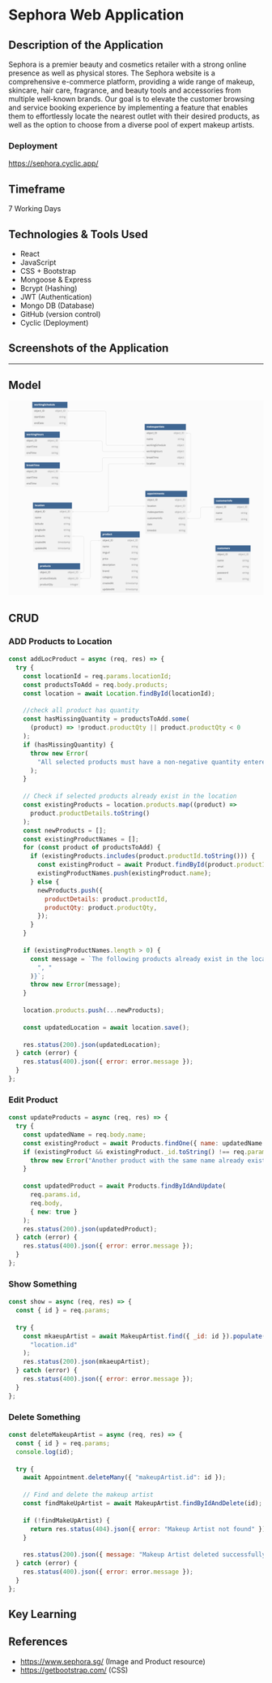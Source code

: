 # Sephora Web Application

## Description of the Application

Sephora is a premier beauty and cosmetics retailer with a strong online presence as well as physical stores. The Sephora website is a comprehensive e-commerce platform, providing a wide range of makeup, skincare, hair care, fragrance, and beauty tools and accessories from multiple well-known brands. Our goal is to elevate the customer browsing and service booking experience by implementing a feature that enables them to effortlessly locate the nearest outlet with their desired products, as well as the option to choose from a diverse pool of expert makeup artists.

### Deployment

https://sephora.cyclic.app/

## Timeframe

7 Working Days

## Technologies & Tools Used

- React
- JavaScript
- CSS + Bootstrap
- Mongoose & Express
- Bcrypt (Hashing)
- JWT (Authentication)
- Mongo DB (Database)
- GitHub (version control)
- Cyclic (Deployment)

## Screenshots of the Application

---

## Model

![model](https://github.com/beryln-t/sephora/blob/jeremy/src/assets/readmeAssets/datamodel.png?raw=true)

## CRUD

### ADD Products to Location

```javascript
const addLocProduct = async (req, res) => {
  try {
    const locationId = req.params.locationId;
    const productsToAdd = req.body.products;
    const location = await Location.findById(locationId);

    //check all product has quantity
    const hasMissingQuantity = productsToAdd.some(
      (product) => !product.productQty || product.productQty < 0
    );
    if (hasMissingQuantity) {
      throw new Error(
        "All selected products must have a non-negative quantity entered."
      );
    }

    // Check if selected products already exist in the location
    const existingProducts = location.products.map((product) =>
      product.productDetails.toString()
    );
    const newProducts = [];
    const existingProductNames = [];
    for (const product of productsToAdd) {
      if (existingProducts.includes(product.productId.toString())) {
        const existingProduct = await Product.findById(product.productId);
        existingProductNames.push(existingProduct.name);
      } else {
        newProducts.push({
          productDetails: product.productId,
          productQty: product.productQty,
        });
      }
    }

    if (existingProductNames.length > 0) {
      const message = `The following products already exist in the location, please select new products to add: ${existingProductNames.join(
        ", "
      )}`;
      throw new Error(message);
    }

    location.products.push(...newProducts);

    const updatedLocation = await location.save();

    res.status(200).json(updatedLocation);
  } catch (error) {
    res.status(400).json({ error: error.message });
  }
};
```

### Edit Product

```javascript
const updateProducts = async (req, res) => {
  try {
    const updatedName = req.body.name;
    const existingProduct = await Products.findOne({ name: updatedName });
    if (existingProduct && existingProduct._id.toString() !== req.params.id) {
      throw new Error("Another product with the same name already exists");
    }

    const updatedProduct = await Products.findByIdAndUpdate(
      req.params.id,
      req.body,
      { new: true }
    );
    res.status(200).json(updatedProduct);
  } catch (error) {
    res.status(400).json({ error: error.message });
  }
};
```

### Show Something

```javascript
const show = async (req, res) => {
  const { id } = req.params;

  try {
    const mkaeupArtist = await MakeupArtist.find({ _id: id }).populate(
      "location.id"
    );
    res.status(200).json(mkaeupArtist);
  } catch (error) {
    res.status(400).json({ error: error.message });
  }
};
```

### Delete Something

```javascript
const deleteMakeupArtist = async (req, res) => {
  const { id } = req.params;
  console.log(id);

  try {
    await Appointment.deleteMany({ "makeupArtist.id": id });

    // Find and delete the makeup artist
    const findMakeUpArtist = await MakeupArtist.findByIdAndDelete(id);

    if (!findMakeUpArtist) {
      return res.status(404).json({ error: "Makeup Artist not found" });
    }

    res.status(200).json({ message: "Makeup Artist deleted successfully" });
  } catch (error) {
    res.status(400).json({ error: error.message });
  }
};
```

## Key Learning

## References

- https://www.sephora.sg/ (Image and Product resource)
- https://getbootstrap.com/ (CSS)
